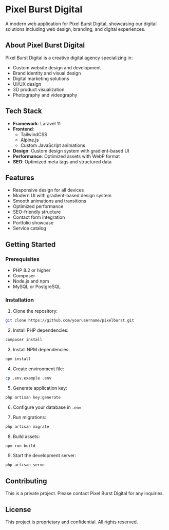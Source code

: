 # Pixel Burst Digital

A modern web application for Pixel Burst Digital, showcasing our digital solutions including web design, branding, and digital experiences.

## About Pixel Burst Digital

Pixel Burst Digital is a creative digital agency specializing in:
- Custom website design and development
- Brand identity and visual design
- Digital marketing solutions
- UI/UX design
- 3D product visualization
- Photography and videography

## Tech Stack

- **Framework**: Laravel 11
- **Frontend**: 
  - TailwindCSS
  - Alpine.js
  - Custom JavaScript animations
- **Design**: Custom design system with gradient-based UI
- **Performance**: Optimized assets with WebP format
- **SEO**: Optimized meta tags and structured data

## Features

- Responsive design for all devices
- Modern UI with gradient-based design system
- Smooth animations and transitions
- Optimized performance
- SEO-friendly structure
- Contact form integration
- Portfolio showcase
- Service catalog

## Getting Started

### Prerequisites

- PHP 8.2 or higher
- Composer
- Node.js and npm
- MySQL or PostgreSQL

### Installation

1. Clone the repository:
```bash
git clone https://github.com/yourusername/pixelburst.git
```

2. Install PHP dependencies:
```bash
composer install
```

3. Install NPM dependencies:
```bash
npm install
```

4. Create environment file:
```bash
cp .env.example .env
```

5. Generate application key:
```bash
php artisan key:generate
```

6. Configure your database in `.env`

7. Run migrations:
```bash
php artisan migrate
```

8. Build assets:
```bash
npm run build
```

9. Start the development server:
```bash
php artisan serve
```

## Contributing

This is a private project. Please contact Pixel Burst Digital for any inquiries.

## License

This project is proprietary and confidential. All rights reserved.
